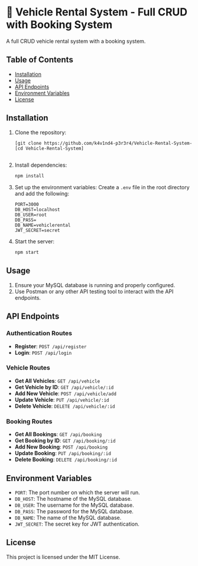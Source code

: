 # 🚗 Vehicle Rental System - Full CRUD with Booking System


A full CRUD vehicle rental system with a booking system.

## Table of Contents

- [Installation](#installation)
- [Usage](#usage)
- [API Endpoints](#api-endpoints)
- [Environment Variables](#environment-variables)
- [License](#license)

## Installation

1. Clone the repository:
    ```bash
    [git clone https://github.com/k4v1nd4-p3r3r4/Vehicle-Rental-System---Full-CRUD-with-Booking-System-.git]
    [cd Vehicle-Rental-System]


    
2. Install dependencies:
    ```bash
    npm install
    ```

3. Set up the environment variables:
    Create a `.env` file in the root directory and add the following:
    ```properties
    PORT=3000
    DB_HOST=localhost
    DB_USER=root
    DB_PASS=
    DB_NAME=vehiclerental
    JWT_SECRET=secret
    ```

4. Start the server:
    ```bash
    npm start
    ```

## Usage

1. Ensure your MySQL database is running and properly configured.
2. Use Postman or any other API testing tool to interact with the API endpoints.

## API Endpoints

### Authentication Routes
- **Register**: `POST /api/register`
- **Login**: `POST /api/login`

### Vehicle Routes
- **Get All Vehicles**: `GET /api/vehicle`
- **Get Vehicle by ID**: `GET /api/vehicle/:id`
- **Add New Vehicle**: `POST /api/vehicle/add`
- **Update Vehicle**: `PUT /api/vehicle/:id`
- **Delete Vehicle**: `DELETE /api/vehicle/:id`

### Booking Routes
- **Get All Bookings**: `GET /api/booking`
- **Get Booking by ID**: `GET /api/booking/:id`
- **Add New Booking**: `POST /api/booking`
- **Update Booking**: `PUT /api/booking/:id`
- **Delete Booking**: `DELETE /api/booking/:id`

## Environment Variables

- `PORT`: The port number on which the server will run.
- `DB_HOST`: The hostname of the MySQL database.
- `DB_USER`: The username for the MySQL database.
- `DB_PASS`: The password for the MySQL database.
- `DB_NAME`: The name of the MySQL database.
- `JWT_SECRET`: The secret key for JWT authentication.

## License

This project is licensed under the MIT License.

